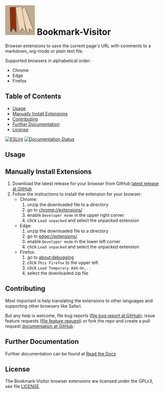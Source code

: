 # ![](./images/icon_96.png) Bookmark-Visitor <!-- omit in toc -->

Browser extensions to save the current page's URL with comments to a markdown, org-mode or plain text file.

Supported browsers in alphabetical order:

- Chrome
- Edge
- Firefox

## Table of Contents <!-- omit in toc -->

- [Usage](#usage)
- [Manually Install Extensions](#manually-install-extensions)
- [Contributing](#contributing)
- [Further Documentation](#further-documentation)
- [License](#license)

[![ESLint](https://github.com/Release-Candidate/Bookmark-Visitor/actions/workflows/eslint.yml/badge.svg)](https://github.com/Release-Candidate/Bookmark-Visitor/actions/workflows/eslint.yml)
[![Documentation Status](https://readthedocs.org/projects/Bookmark-Visitor/badge/?version=latest)](https://Bookmark-Visitor.readthedocs.io/en/latest/?badge=latest)

## Usage


## Manually Install Extensions

1. Download the latest release for your browser from GitHub [latest release at GitHub](https://github.com/Release-Candidate/Bookmark-Visitor/releases/latest)
2. Follow the instructions to install the extension for your browser:
    - Chrome:
        1. unzip the downloaded file to a directory
        2. go to [chrome://extensions/](chrome://extensions/)
        3. enable `Developer mode` in the upper right corner
        4. click `Load unpacked` and select the unpacked extension
    - Edge:
        1. unzip the downloaded file to a directory
        2. go to [edge://extensions/](edge://extensions/)
        3. enable `Developer mode` in the lower left corner
        4. click `Load unpacked` and select the unpacked extension
    - Firefox:
        1. go to [about:debugging](about:debugging)
        2. click `This Firefox` to the upper left
        3. click `Load Temporary Add-On...`
        4. select the downloaded zip file

## Contributing

Most important is help translating the extensions to other languages and supporting other browsers like Safari.

But any help is welcome, file bug reports ([file bug report at GitHub](https://github.com/Release-Candidate/Bookmark-Visitor/issues/new?assignees=&labels=&template=bug_report.md&title=)), issue feature requests ([file feature request](https://github.com/Release-Candidate/Bookmark-Visitor/issues/new?assignees=&labels=&template=feature_request.md&title=)) or fork the repo and create a pull request [documentation at GitHub](https://docs.github.com/en/github/collaborating-with-pull-requests/proposing-changes-to-your-work-with-pull-requests/creating-a-pull-request-from-a-fork).

## Further Documentation

Further documentation can be found at [Read the Docs](https://Bookmark-Visitor.readthedocs.io/en/latest/)

## License

The Bookmark-Visitor browser extensions are licensed under the GPLv3, see file [LICENSE](LICENSE).

